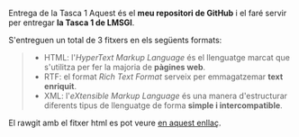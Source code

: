 Entrega de la Tasca 1
Aquest és el **meu repositori de GitHub** i el faré servir per entregar **la Tasca 1 de LMSGI**. 

S'entreguen un total de 3 fitxers en els següents formats: 
>- HTML: l'_HyperText Markup Language_ és el llenguatge marcat que s'utilitza per fer la majoria de **pàgines web**.
>- RTF: el format _Rich Text Format_ serveix per emmagatzemar **text enriquit**.
>- XML: l'_eXtensible Markup Language_ és una manera d'estructurar diferents tipus de llenguatge de forma **simple i intercompatible**.

El rawgit amb el fitxer html es pot veure [en aquest enllaç](https://rawgit.com/jordigithub1/LMSGI1/master/llsgi-01.html).
